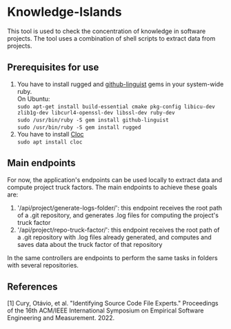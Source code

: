 # Knowledge-Islands
This tool is used to check the concentration of knowledge in software projects. The tool uses a combination of shell scripts to extract data from projects.

## Prerequisites for use
1. You have to install rugged and [github-linguist](https://github.com/github-linguist/linguist) gems in your system-wide ruby.<br/>
   On Ubuntu:<br/>
   `sudo apt-get install build-essential cmake pkg-config libicu-dev zlib1g-dev libcurl4-openssl-dev libssl-dev ruby-dev`<br/>
   `sudo /usr/bin/ruby -S gem install github-linguist`<br/>
   `sudo /usr/bin/ruby -S gem install rugged`
2. You have to install [Cloc](https://github.com/AlDanial/cloc#install-via-package-manager)<br/>
   `sudo apt install cloc`

## Main endpoints
For now, the application's endpoints can be used locally to extract data and compute project truck factors.
The main endpoints to achieve these goals are:
1. '/api/project/generate-logs-folder/': this endpoint receives the root path of a .git repository, and generates .log files for computing the project's truck factor
2. '/api/project/repo-truck-factor/': this endpoint receives the root path of a .git repository with .log files already generated, and computes and saves data about the truck factor of that repository

In the same controllers are endpoints to perform the same tasks in folders with several repositories.
   
## References
<a id="1">[1]</a> Cury, Otávio, et al. "Identifying Source Code File Experts." Proceedings of the 16th ACM/IEEE International Symposium on Empirical Software Engineering and Measurement. 2022.
